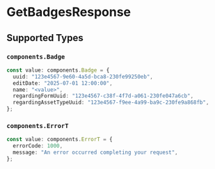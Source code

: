 # GetBadgesResponse


## Supported Types

### `components.Badge`

```typescript
const value: components.Badge = {
  uuid: "123e4567-9e60-4a5d-bca8-230fe99250eb",
  editDate: "2025-07-01 12:00:00",
  name: "<value>",
  regardingFormUuid: "123e4567-c38f-4f7d-a061-230fe047a6cb",
  regardingAssetTypeUuid: "123e4567-f9ee-4a99-ba9c-230fe9a868fb",
};
```

### `components.ErrorT`

```typescript
const value: components.ErrorT = {
  errorCode: 1000,
  message: "An error occurred completing your request",
};
```


